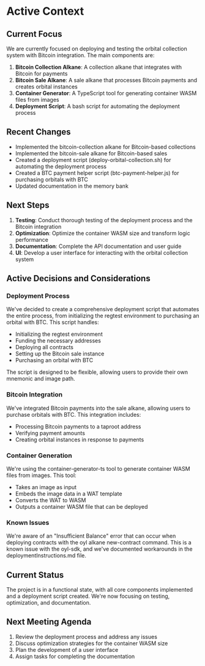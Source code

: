 # Active Context

## Current Focus

We are currently focused on deploying and testing the orbital collection system with Bitcoin integration. The main components are:

1. **Bitcoin Collection Alkane**: A collection alkane that integrates with Bitcoin for payments
2. **Bitcoin Sale Alkane**: A sale alkane that processes Bitcoin payments and creates orbital instances
3. **Container Generator**: A TypeScript tool for generating container WASM files from images
4. **Deployment Script**: A bash script for automating the deployment process

## Recent Changes

- Implemented the bitcoin-collection alkane for Bitcoin-based collections
- Implemented the bitcoin-sale alkane for Bitcoin-based sales
- Created a deployment script (deploy-orbital-collection.sh) for automating the deployment process
- Created a BTC payment helper script (btc-payment-helper.js) for purchasing orbitals with BTC
- Updated documentation in the memory bank

## Next Steps

1. **Testing**: Conduct thorough testing of the deployment process and the Bitcoin integration
2. **Optimization**: Optimize the container WASM size and transform logic performance
3. **Documentation**: Complete the API documentation and user guide
4. **UI**: Develop a user interface for interacting with the orbital collection system

## Active Decisions and Considerations

### Deployment Process

We've decided to create a comprehensive deployment script that automates the entire process, from initializing the regtest environment to purchasing an orbital with BTC. This script handles:

- Initializing the regtest environment
- Funding the necessary addresses
- Deploying all contracts
- Setting up the Bitcoin sale instance
- Purchasing an orbital with BTC

The script is designed to be flexible, allowing users to provide their own mnemonic and image path.

### Bitcoin Integration

We've integrated Bitcoin payments into the sale alkane, allowing users to purchase orbitals with BTC. This integration includes:

- Processing Bitcoin payments to a taproot address
- Verifying payment amounts
- Creating orbital instances in response to payments

### Container Generation

We're using the container-generator-ts tool to generate container WASM files from images. This tool:

- Takes an image as input
- Embeds the image data in a WAT template
- Converts the WAT to WASM
- Outputs a container WASM file that can be deployed

### Known Issues

We're aware of an "Insufficient Balance" error that can occur when deploying contracts with the oyl alkane new-contract command. This is a known issue with the oyl-sdk, and we've documented workarounds in the deploymentInstructions.md file.

## Current Status

The project is in a functional state, with all core components implemented and a deployment script created. We're now focusing on testing, optimization, and documentation.

## Next Meeting Agenda

1. Review the deployment process and address any issues
2. Discuss optimization strategies for the container WASM size
3. Plan the development of a user interface
4. Assign tasks for completing the documentation